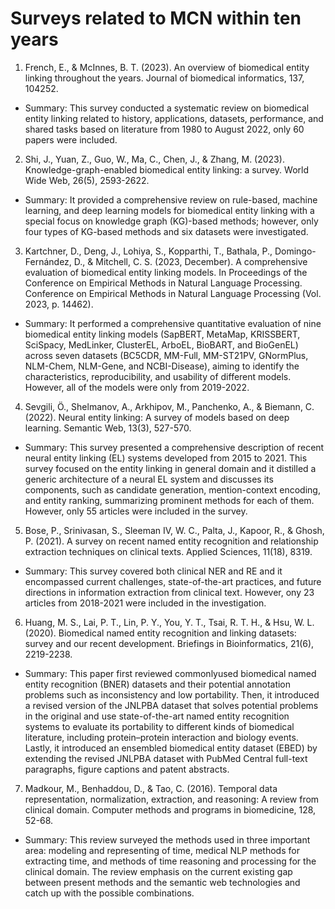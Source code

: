 # Surveys related to MCN within ten years
1. French, E., & McInnes, B. T. (2023). An overview of biomedical entity linking throughout the years. Journal of biomedical informatics, 137, 104252.
- Summary: This survey conducted a systematic review on biomedical entity linking related to history, applications, datasets, performance, and shared tasks based on literature from 1980 to August 2022, only 60 papers were included. 

2. Shi, J., Yuan, Z., Guo, W., Ma, C., Chen, J., & Zhang, M. (2023). Knowledge-graph-enabled biomedical entity linking: a survey. World Wide Web, 26(5), 2593-2622.
- Summary: It provided a comprehensive review on rule-based, machine learning, and deep learning models for biomedical entity linking with a special focus on knowledge graph (KG)-based methods; however, only four types of KG-based methods and six datasets were investigated.
  
3. Kartchner, D., Deng, J., Lohiya, S., Kopparthi, T., Bathala, P., Domingo-Fernández, D., & Mitchell, C. S. (2023, December). A comprehensive evaluation of biomedical entity linking models. In Proceedings of the Conference on Empirical Methods in Natural Language Processing. Conference on Empirical Methods in Natural Language Processing (Vol. 2023, p. 14462).
- Summary: It performed a comprehensive quantitative evaluation of nine biomedical entity linking models (SapBERT, MetaMap, KRISSBERT, SciSpacy, MedLinker, ClusterEL, ArboEL, BioBART, and BioGenEL) across seven datasets (BC5CDR, MM-Full, MM-ST21PV, GNormPlus, NLM-Chem, NLM-Gene, and NCBI-Disease), aiming to identify the characteristics, reproducibility, and usability of different models. However, all of the models were only from 2019-2022. 
  
4. Sevgili, Ö., Shelmanov, A., Arkhipov, M., Panchenko, A., & Biemann, C. (2022). Neural entity linking: A survey of models based on deep learning. Semantic Web, 13(3), 527-570.
- Summary: This survey presented a comprehensive description of recent neural entity linking (EL) systems developed from 2015 to 2021. This survey focused on the entity linking in general domain and it distilled a generic architecture of a neural EL system and discusses its components, such as candidate generation, mention-context encoding, and entity ranking, summarizing prominent methods for each of them. However, only 55 articles were included in the survey. 

5. Bose, P., Srinivasan, S., Sleeman IV, W. C., Palta, J., Kapoor, R., & Ghosh, P. (2021). A survey on recent named entity recognition and relationship extraction techniques on clinical texts. Applied Sciences, 11(18), 8319.
- Summary: This survey covered both clinical NER and RE and it encompassed current challenges, state-of-the-art practices, and future directions in information extraction from clinical text. However, ony 23 articles from 2018-2021 were included in the investigation. 

6. Huang, M. S., Lai, P. T., Lin, P. Y., You, Y. T., Tsai, R. T. H., & Hsu, W. L. (2020). Biomedical named entity recognition and linking datasets: survey and our recent development. Briefings in Bioinformatics, 21(6), 2219-2238.
- Summary: This paper first reviewed commonlyused biomedical named entity recognition (BNER) datasets and their potential annotation problems such as inconsistency and low portability. Then, it introduced a revised version of the JNLPBA dataset that solves potential problems in the original and use state-of-the-art named entity recognition systems to evaluate its portability to different kinds of biomedical literature, including protein–protein interaction and biology events. Lastly, it introduced an ensembled biomedical entity dataset (EBED) by extending the revised JNLPBA dataset with PubMed Central full-text paragraphs, figure captions and patent abstracts.

7. Madkour, M., Benhaddou, D., & Tao, C. (2016). Temporal data representation, normalization, extraction, and reasoning: A review from clinical domain. Computer methods and programs in biomedicine, 128, 52-68.

- Summary: This review surveyed the methods used in three important area: modeling and representing of time, medical NLP methods for extracting time, and methods of time reasoning and processing for the clinical domain. The review emphasis on the current existing gap between present methods and the semantic web technologies and catch up with the possible combinations.
